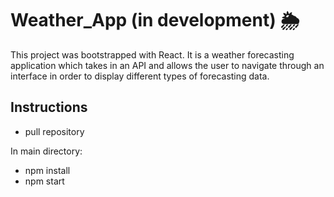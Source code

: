 # Weather_App (in development) 🌦️

This project was bootstrapped with React. It is a weather forecasting application which takes in an API and allows the user to navigate through an interface in order to display different types of forecasting data.

## Instructions

- pull repository

In main directory:

- npm install
- npm start

